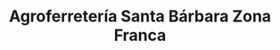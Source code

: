 ---
title: "Agroferretería Santa Bárbara Zona Franca"
url: /santa-ana/agroferreteria-santa-barbara-zona-franca/
shop: hardware
---
